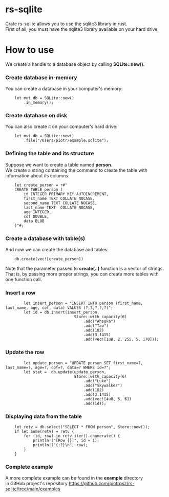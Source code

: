 # rs-sqlite
Crate rs-sqlite allows you to use the sqlite3 library in rust.<br>
First of all, you must have the sqlite3 library available on your hard drive

# How to use
We create a handle to a database object by calling <b>SQLite::new()</b>.<br>

### Create database in-memory
You can create a database in your computer's memory:<br>
```asciidoc
    let mut db = SQLite::new()
        .in_memory();
```

### Create database on disk
You can also create it on your computer's hard drive:
```asciidoc
    let mut db = SQLite::new()
        .file("/Users/piotr/example.sqlite");
```

### Defining the table and its structure
Suppose we want to create a table named <b>person</b>.<br>
We create a string containing the command to create the table with information about its columns.
```asciidoc
    let create_person = r#"
    CREATE TABLE person (
        id INTEGER PRIMARY KEY AUTOINCREMENT,
        first_name TEXT COLLATE NOCASE,
        second_name TEXT COLLATE NOCASE,
        last_name TEXT  COLLATE NOCASE,
        age INTEGER,
        cof DOUBLE,
        data BLOB
    )"#;
```

### Create a database with table(s)

And now we can create the database and tables:
```asciidoc
    db.create(vec![create_person])
```
Note that the parameter passed to <b>create(..)</b> function is a vector of strings.<br>
That is, by passing more proper strings, you can create more tables with one function call.<br>

### Insert a row

```asciidoc
        let insert_person = "INSERT INTO person (first_name, last_name, age, cof, data) VALUES (?,?,?,?,?)";
        let id = db.insert(insert_person,
                              Store::with_capacity(6)
                                  .add("Ahsoka")
                                  .add("Tao")
                                  .add(102)
                                  .add(3.1415)
                                  .add(vec![1u8, 2, 255, 5, 170]));
```

### Update the row
```asciidoc
        let update_person = "UPDATE person SET first_name=?, last_name=?, age=?, cof=?, data=? WHERE id=?";
        let stat =  db.update(update_person,
                              Store::with_capacity(6)
                                  .add("Luke")
                                  .add("Skywalker")
                                  .add(102)
                                  .add(3.1415)
                                  .add(vec![4u8, 5, 6])
                                  .add(id));
```

### Displaying data from the table

```asciidoc
    let retv = db.select("SELECT * FROM person", Store::new());
    if let Some(retv) = retv {
        for (id, row) in retv.iter().enumerate() {
            println!("[Row {}]", id + 1);
            println!("{:?}\n", row);
        }
    }
```

### Complete example
A more complete example can be found in the <b>example</b> directory<br>
in GitHub project's repository https://github.com/piotrpsz/rs-sqlite/tree/main/examples
